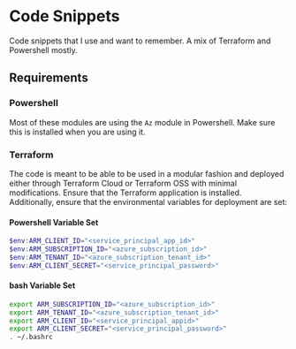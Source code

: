 
# Code Snippets

Code snippets that I use and want to remember. A mix of Terraform and Powershell mostly.


## Requirements

### Powershell
Most of these modules are using the `Az` module in Powershell. Make sure this is installed when you are using it.

### Terraform
The code is meant to be able to be used in a modular fashion and deployed either through Terraform Cloud or Terraform OSS with minimal modifications. Ensure that the Terraform application is installed. Additionally, ensure that the environmental variables for deployment are set:

#### Powershell Variable Set
```powershell
$env:ARM_CLIENT_ID="<service_principal_app_id>"
$env:ARM_SUBSCRIPTION_ID="<azure_subscription_id>"
$env:ARM_TENANT_ID="<azure_subscription_tenant_id>"
$env:ARM_CLIENT_SECRET="<service_principal_password>"
```

#### bash Variable Set
```bash
export ARM_SUBSCRIPTION_ID="<azure_subscription_id>"
export ARM_TENANT_ID="<azure_subscription_tenant_id>"
export ARM_CLIENT_ID="<service_principal_appid>"
export ARM_CLIENT_SECRET="<service_principal_password>"
. ~/.bashrc
```
